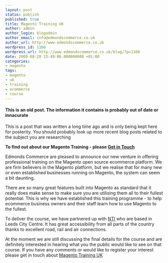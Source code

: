 ```yaml
---
layout: post
status: publish
published: true
title: Magento Training UK
author: admin
author_login: blogadmin
author_email: info@edmondscommerce.co.uk
author_url: http://www.edmondscommerce.co.uk
wordpress_id: 1160
wordpress_url: http://www.edmondscommerce.co.uk/blog/?p=1160
date: 2009-08-20 15:49:06.000000000 +01:00
categories:
- magento
tags:
- magento
- uk
- training
- ecommerce
- course
---
```

<div class="oldpost"><h4>This is an old post. The information it contains is probably out of date or innacurate</h4>
<p>
This is a post that was written a long time ago and is only being kept here for posterity.
You should probably look up more recent blog posts related to the subject you are researching
</p>
</div>
<strong>To find out about our Magento Training - please <a href="http://www.edmondscommerce.co.uk/contact-about-magento-training.html">Get in Touch</a></strong>

Edmonds Commerce are pleased to announce our new venture in offering professional training on the Magento open source ecommerce platform. We are firm believers in the Magento platform, but we realise that for many new or even established businesses running on Magento, the system can seem a bit daunting. 

There are so many great features built into Magento as standard that it really does make sense to make sure you are utilising them all to their fullest potential. This is why we have established this training programme - to help ecommerce business owners and their staff learn how to use Magento to the fullest.

To deliver the course, we have partnered up with <a href="http://www.ntileeds.co.uk/">NTI</a> who are based in Leeds City Centre. It has great accessibility from all parts of the country thanks to excellent road, rail and air connections.

At the moment we are still discussing the final details for the course and are definitely interested in hearing what you the public would like to see on that course. If you have any comments or would like to register your interest please get in touch about <a href="http://www.edmondscommerce.co.uk/contact-about-magento-training-uk.html">Magento Training UK</a>
